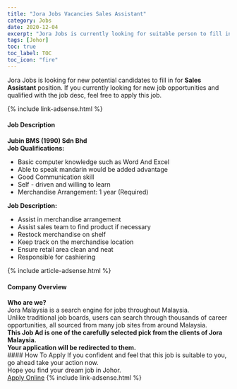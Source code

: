 ```yaml
---
title: "Jora Jobs Vacancies Sales Assistant" 
category: Jobs 
date: 2020-12-04 
excerpt: "Jora Jobs is currently looking for suitable person to fill in the Sales Assistant which positioned at Johor" 
tags: [Johor] 
toc: true 
toc_label: TOC 
toc_icon: "fire" 
--- 
```


<p>Jora Jobs is looking for new potential candidates to fill in for <b>Sales Assistant</b> position. If you currently looking for new job opportunities and qualified with the job desc, feel free to apply this job.
</p>{% include link-adsense.html %} 
<div><div><div><h4>Job Description</h4></div></div><div><div><span><div><div><strong>Jubin BMS (1990) Sdn Bhd</strong></div><div><strong>Job Qualifications:</strong></div><ul><li>Basic computer knowledge such as Word And Excel</li><li>Able to speak mandarin would be added advantage</li><li>Good Communication skill</li><li>Self - driven and willing to learn</li><li>Merchandise Arrangement: 1 year (Required)</li></ul><div><strong>Job Description:</strong></div><ul><li>Assist in merchandise arrangement</li><li>Assist sales team to find product if necessary</li><li>Restock merchandise on shelf</li><li>Keep track on the merchandise location</li><li>Ensure retail area clean and neat</li><li>Responsible for cashiering</li></ul></div></span></div></div></div> 
{% include article-adsense.html %} 
<div><div><div><h4>Company Overview</h4></div></div><div><div><span><div><div>
<strong>Who are we?</strong></div>
<div>
	Jora Malaysia is a search engine for jobs throughout Malaysia.<br>
	Unlike traditional job boards, users can search through thousands of career opportunities, all sourced from many job sites from around Malaysia.&#160;</div>
<div>
<div>
<strong>This Job Ad is one of the carefully selected pick from the clients of Jora Malaysia.</strong></div>
<div>
<strong>Your application will be redirected to them.</strong></div>
</div></div></span></div></div></div> 
#### How To Apply 
If you confident and feel that this job is suitable to you, go ahead take your action now. <br/> 
Hope you find your dream job in Johor. <br/> 
<a href="https://www.jobstreet.com.my/en/job/sales-assistant-4436649?jobId=jobstreet-my-job-4436649&sectionRank=20&token=0~758661d1-dcd6-4a90-acab-46782bcebeec&fr=SRP%20View%20In%20New%20Ta" class="btn btn--info" target="_blank" rel="nofollow noopenner">Apply Online</a> 
{% include link-adsense.html %} 